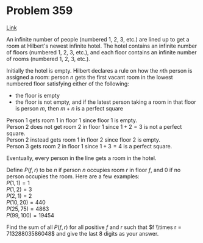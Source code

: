 # Problem 359

[Link](https://projecteuler.net/problem=359)

An infinite number of people (numbered $1$, $2$, $3$, etc.) are lined up to get a room at Hilbert's newest infinite hotel. The hotel contains an infinite number of floors (numbered $1$, $2$, $3$, etc.), and each floor contains an infinite number of rooms (numbered $1$, $2$, $3$, etc.). 

Initially the hotel is empty. Hilbert declares a rule on how the $n$th person is assigned a room: person $n$ gets the first vacant room in the lowest numbered floor satisfying either of the following: 

*   the floor is empty
*   the floor is not empty, and if the latest person taking a room in that floor is person $m$, then $m + n$ is a perfect square

Person $1$ gets room $1$ in floor $1$ since floor $1$ is empty.  
Person $2$ does not get room $2$ in floor $1$ since $1 + 2 = 3$ is not a perfect square.  
Person $2$ instead gets room $1$ in floor $2$ since floor $2$ is empty.  
Person $3$ gets room $2$ in floor $1$ since $1 + 3 = 4$ is a perfect square. 

Eventually, every person in the line gets a room in the hotel. 

Define $P(f, r)$ to be $n$ if person $n$ occupies room $r$ in floor $f$, and $0$ if no person occupies the room. Here are a few examples:  
$P(1, 1) = 1$  
$P(1, 2) = 3$  
$P(2, 1) = 2$  
$P(10, 20) = 440$  
$P(25, 75) = 4863$  
$P(99, 100) = 19454$ 

Find the sum of all $P(f, r)$ for all positive $f$ and $r$ such that $f \\times r = 71328803586048$ and give the last $8$ digits as your answer.
